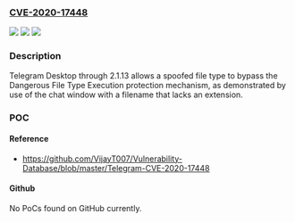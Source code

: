 ### [CVE-2020-17448](https://cve.mitre.org/cgi-bin/cvename.cgi?name=CVE-2020-17448)
![](https://img.shields.io/static/v1?label=Product&message=n%2Fa&color=blue)
![](https://img.shields.io/static/v1?label=Version&message=n%2Fa&color=blue)
![](https://img.shields.io/static/v1?label=Vulnerability&message=n%2Fa&color=brighgreen)

### Description

Telegram Desktop through 2.1.13 allows a spoofed file type to bypass the Dangerous File Type Execution protection mechanism, as demonstrated by use of the chat window with a filename that lacks an extension.

### POC

#### Reference
- https://github.com/VijayT007/Vulnerability-Database/blob/master/Telegram-CVE-2020-17448

#### Github
No PoCs found on GitHub currently.

